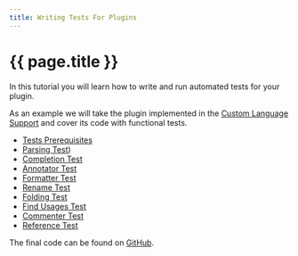```yaml
---
title: Writing Tests For Plugins
---
```


<!--
INITIAL_SOURCE https://confluence.jetbrains.com/display/IntelliJIDEA/Writing+Tests+for+Plugins
-->

# {{ page.title }}

In this tutorial you will learn how to write and run automated tests for your plugin.

As an example we will take the plugin implemented in the
[Custom Language Support](cls_tutorial.html)
and cover its code with functional tests.

*  [Tests Prerequisites](tests_prerequisites.html)
*  [Parsing Test](parsing_test.html))
*  [Completion Test](TODO)
*  [Annotator Test](TODO)
*  [Formatter Test](TODO)
*  [Rename Test](TODO)
*  [Folding Test](TODO)
*  [Find Usages Test](TODO)
*  [Commenter Test](TODO)
*  [Reference Test](TODO)

The final code can be found on [GitHub](http://github.com/cheptsov/SimplePlugin).